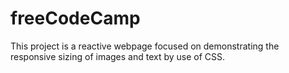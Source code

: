 # freeCodeCamp
This project is a reactive webpage focused on demonstrating the responsive sizing of images and text by use of CSS.
